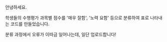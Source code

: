 안녕하세요.

학생들의 수행평가 과목별 점수를 '매우 잘함', '노력 요함' 등으로 분류하여 표로 나타내는 코드를 만들었습니다.

분류 과정에서 오류가 이따금 일어나는데, 일단 업로드합니다!
